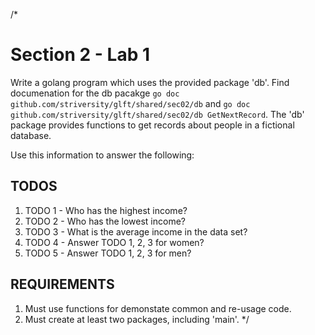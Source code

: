 /*
# Section 2 - Lab 1

Write a golang program which uses the provided package 'db'. 
Find documenation for the db pacakge `go doc github.com/striversity/glft/shared/sec02/db` 
and `go doc github.com/striversity/glft/shared/sec02/db GetNextRecord`. The 'db' package 
provides functions to get records about people in a fictional database. 

Use this information to answer the following:

## TODOS

1. TODO 1 - Who has the highest income?
2. TODO 2 - Who has the lowest income?
3. TODO 3 - What is the average income in the data set?
4. TODO 4 - Answer TODO 1, 2, 3 for women?
5. TODO 5 - Answer TODO 1, 2, 3 for men?

## REQUIREMENTS

1. Must use functions for demonstate common and re-usage code.
2. Must create at least two packages, including 'main'.
*/